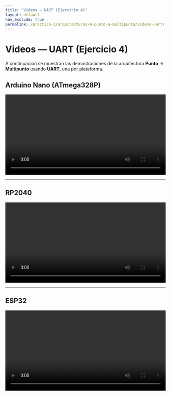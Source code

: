 ```yaml
---
title: "Videos — UART (Ejercicio 4)"
layout: default
nav_exclude: true
permalink: /practica-1/arquitecturas/4-punto-a-multipunto/videos-uart/
---
```




# Videos — UART (Ejercicio 4)

A continuación se muestran las demostraciones de la arquitectura **Punto → Multipunto** usando **UART**, una por plataforma.

## Arduino Nano (ATmega328P)

<video controls preload="metadata" width="100%">
  <source src="/practica-1/arquitecturas/4-punto-a-multipunto/assets/video/uart/nano.mp4" type="video/mp4">
  Tu navegador no soporta video HTML5. Descarga el archivo
  <a href="/practica-1/arquitecturas/4-punto-a-multipunto/assets/video/uart/nano.mp4">aquí</a>.
</video>

---

## RP2040

<video controls preload="metadata" width="100%">
  <source src="/practica-1/arquitecturas/4-punto-a-multipunto/assets/video/uart/rp2040.mp4" type="video/mp4">
  Tu navegador no soporta video HTML5. Descarga el archivo
  <a href="/practica-1/arquitecturas/4-punto-a-multipunto/assets/video/uart/rp2040.mp4">aquí</a>.
</video>

---

## ESP32

<video controls preload="metadata" width="100%">
  <source src="/practica-1/arquitecturas/4-punto-a-multipunto/assets/video/uart/esp32.mp4" type="video/mp4">
  Tu navegador no soporta video HTML5. Descarga el archivo
  <a href="/practica-1/arquitecturas/4-punto-a-multipunto/assets/video/uart/esp32.mp4">aquí</a>.
</video>
